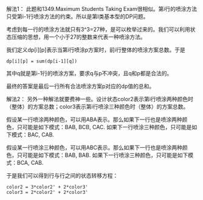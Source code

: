 解法1：
此题和1349.Maximum Students Taking Exam很相似。第i行的喷涂方法只受第i-1行喷涂方法的约束。所以是第I类基本型的DP问题。

考虑到每一行的喷涂方法就只有3^3=27种，是可以枚举过来的。我们可以利用状态压缩的思想，用一个小于27的整数来代表一种喷涂方法。

我们定义dp[i][p]表示当第i行喷涂p方案时，前i行整体的喷涂方案总数。于是

```
dp[i][p] = sum(dp[i-1][q])
```
其中q就是第i-1行的喷涂方案，要求q与p不冲突，且q和p都是合法的。

最终的答案是最后一行所有合法喷涂方案p对应的dp值的总和。

解法2：
另外一种解法就要费神一些。设计状态color2表示第i行喷涂两种颜色时（整体）的方案总数；color3表示第i行喷涂三种颜色时（整体）的方案总数。

假设某一行喷涂两种颜色，可以用ABA表示。那么如果下一行也是喷涂两种颜色，只可能是如下模式：BAB, BCB, CAC. 如果下一行喷涂三种颜色，只可能是如下模式：BAC, CAB.

假设某一行喷涂三种颜色，可以用ABC表示。那么如果下一行也是喷涂两种颜色，只可能是如下模式：BAB, BAB. 如果下一行喷涂三种颜色，只可能是如下模式：BCA, CAB.

于是我们可以得到行与行之间的状态转移方程：
```
color2 = 3*color2' + 2*color3'
color3 = 2*color2' + 2*color3'
```
